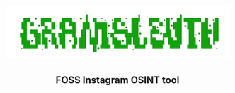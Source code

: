 






<div align="center">

# ![logo](/Assets/Logo.png "Logo.png")

## FOSS Instagram OSINT tool

</div>
